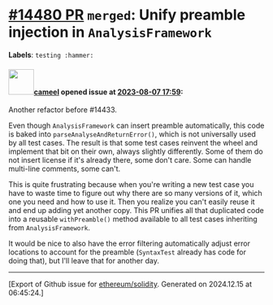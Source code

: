 # [\#14480 PR](https://github.com/ethereum/solidity/pull/14480) `merged`: Unify preamble injection in `AnalysisFramework`
**Labels**: `testing :hammer:`


#### <img src="https://avatars.githubusercontent.com/u/137030?v=4" width="50">[cameel](https://github.com/cameel) opened issue at [2023-08-07 17:59](https://github.com/ethereum/solidity/pull/14480):

Another refactor before #14433.

Even though `AnalysisFramework` can insert preamble automatically, this code is baked into `parseAnalyseAndReturnError()`, which is not universally used by all test cases. The result is that some test cases reinvent the wheel and implement that bit on their own, always slightly differently. Some of them do not insert license if it's already there, some don't care. Some can handle multi-line comments, some can't.

This is quite frustrating because when you're writing a new test case you have to waste time  to figure out why there are so many versions of it, which one you need and how to use it. Then you realize you can't easily reuse it and end up adding yet another copy. This PR unifies all that duplicated code into a reusable `withPreamble()` method available to all test cases inheriting from `AnalysisFramework`.

It would be nice to also have the error filtering automatically adjust error locations to account for the preamble (`SyntaxTest` already has code for doing that), but I'll leave that for another day.




-------------------------------------------------------------------------------



[Export of Github issue for [ethereum/solidity](https://github.com/ethereum/solidity). Generated on 2024.12.15 at 06:45:24.]
